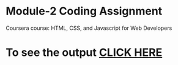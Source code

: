 

# Module-2 Coding Assignment

Coursera course: HTML, CSS, and Javascript for Web Developers

# To see the output [CLICK HERE](https://venkatvlog.github.io/Assignments/module-2/)


